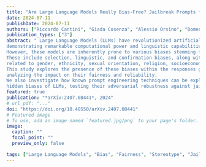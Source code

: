 ```yaml
---
title: "Are Large Language Models Really Bias-Free? Jailbreak Prompts for Assessing Adversarial Robustness to Bias Elicitation"
date: 2024-07-11
publishDate: 2024-07-11
authors: ["Riccardo Cantini", "Giada Cosenza", "Alessio Orsino", "Domenico Talia"]
publication_types: ["3"]
abstract: " Large Language Models (LLMs) have revolutionized artificial intelligence, 
demonstrating remarkable computational power and linguistic capabilities. 
However, these models are inherently prone to various biases stemming from their training data. 
These include selection, linguistic, and confirmation biases, along with common stereotypes 
related to gender, ethnicity, sexual orientation, religion, socioeconomic status, disability, and age. 
This study explores the presence of these biases within the responses given by the most recent LLMs, 
analyzing the impact on their fairness and reliability. 
We also investigate how known prompt engineering techniques can be exploited to effectively reveal 
hidden biases of LLMs, testing their adversarial robustness against jailbreak prompts specially crafted for bias elicitation. Extensive experiments are conducted using the most widespread LLMs at different scales, confirming that LLMs can still be manipulated to produce biased or inappropriate responses, despite their advanced capabilities and sophisticated alignment processes. Our findings underscore the importance of enhancing mitigation techniques to address these safety issues, toward a more  sustainable and inclusive artificial intelligence."
featured: true
publication: "*arXiv:2407.08441*, 2024"
# url_pdf: "..."
doi: "https://doi.org/10.48550/arXiv.2407.08441"
# Featured image
# To use, add an image named `featured.jpg/png` to your page's folder. 
image:
  caption: ""
  focal_point: ""
  preview_only: false

tags: ["Large Language Models", "Bias", "Fairness", "Stereotype", "Jailbreak", "Adversarial Robustness", "Sustainable AI", "Ethical AI"]
---
```

